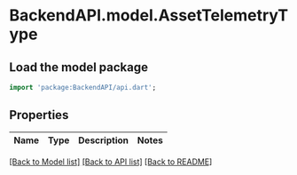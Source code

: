 # BackendAPI.model.AssetTelemetryType

## Load the model package

```dart
import 'package:BackendAPI/api.dart';
```

## Properties

 Name | Type | Description | Notes 
------|------|-------------|-------

[[Back to Model list]](../README.md#documentation-for-models) [[Back to API list]](../README.md#documentation-for-api-endpoints) [[Back to README]](../README.md)


